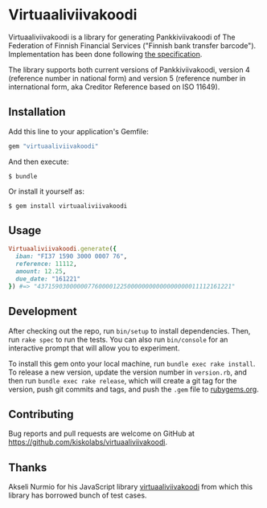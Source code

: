 # Virtuaaliviivakoodi

Virtuaaliviivakoodi is a library for generating Pankkiviivakoodi of The Federation of Finnish Financial Services ("Finnish bank transfer barcode"). Implementation has been done following [the specification](http://www.finanssiala.fi/maksujenvalitys/dokumentit/Pankkiviivakoodi-opas.pdf).

The library supports both current versions of Pankkiviivakoodi, version 4 (reference number in national form) and version 5 (reference number in international form, aka Creditor Reference based on ISO 11649).

## Installation

Add this line to your application's Gemfile:

```ruby
gem "virtuaaliviivakoodi"
```

And then execute:

    $ bundle

Or install it yourself as:

    $ gem install virtuaaliviivakoodi

## Usage

```ruby
Virtuaaliviivakoodi.generate({
  iban: "FI37 1590 3000 0007 76",
  reference: 11112,
  amount: 12.25,
  due_date: "161221"
}) #=> "437159030000007760000122500000000000000000011112161221"
```

## Development

After checking out the repo, run `bin/setup` to install dependencies. Then, run `rake spec` to run the tests. You can also run `bin/console` for an interactive prompt that will allow you to experiment.

To install this gem onto your local machine, run `bundle exec rake install`. To release a new version, update the version number in `version.rb`, and then run `bundle exec rake release`, which will create a git tag for the version, push git commits and tags, and push the `.gem` file to [rubygems.org](https://rubygems.org).

## Contributing

Bug reports and pull requests are welcome on GitHub at https://github.com/kiskolabs/virtuaaliviivakoodi.

## Thanks

Akseli Nurmio for his JavaScript library [virtuaaliviivakoodi](https://github.com/akselinurmio/virtuaaliviivakoodi) from which this library has borrowed bunch of test cases.
